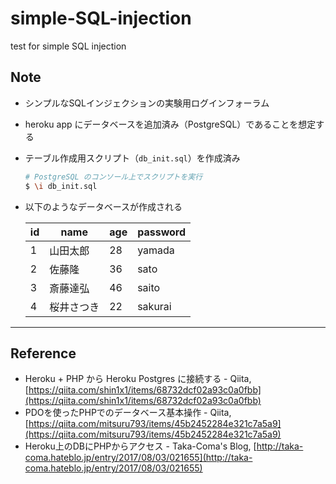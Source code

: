 # simple-SQL-injection
test for simple SQL injection

## Note
- シンプルなSQLインジェクションの実験用ログインフォーラム
- heroku app にデータベースを追加済み（PostgreSQL）であることを想定する
- テーブル作成用スクリプト（`db_init.sql`）を作成済み

    ```bash
    # PostgreSQL のコンソール上でスクリプトを実行
    $ \i db_init.sql
    ```

- 以下のようなデータベースが作成される

    | id | name | age | password |
    | --- | --- | --- | --- |
    | 1 | 山田太郎 | 28 | yamada |
    | 2 | 佐藤隆 | 36 | sato |
    | 3 | 斎藤達弘 | 46 | saito |
    | 4 | 桜井さつき | 22 | sakurai |

------

## Reference
- Heroku + PHP から Heroku Postgres に接続する - Qiita, [https://qiita.com/shin1x1/items/68732dcf02a93c0a0fbb](https://qiita.com/shin1x1/items/68732dcf02a93c0a0fbb)
- PDOを使ったPHPでのデータベース基本操作 - Qiita, [https://qiita.com/mitsuru793/items/45b2452284e321c7a5a9](https://qiita.com/mitsuru793/items/45b2452284e321c7a5a9)
- Heroku上のDBにPHPからアクセス - Taka-Coma's Blog, [http://taka-coma.hateblo.jp/entry/2017/08/03/021655](http://taka-coma.hateblo.jp/entry/2017/08/03/021655)